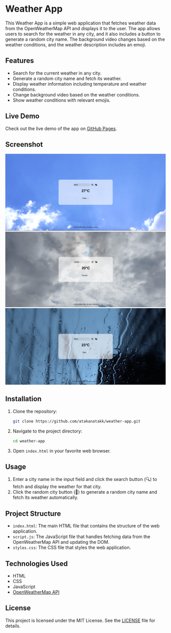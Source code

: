# Weather App

This Weather App is a simple web application that fetches weather data from the OpenWeatherMap API and displays it to the user. The app allows users to search for the weather in any city, and it also includes a button to generate a random city name. The background video changes based on the weather conditions, and the weather description includes an emoji.

## Features

- Search for the current weather in any city.
- Generate a random city name and fetch its weather.
- Display weather information including temperature and weather conditions.
- Change background video based on the weather conditions.
- Show weather conditions with relevant emojis.

## Live Demo

Check out the live demo of the app on [GitHub Pages](https://atakanatakk.github.io/weather-app/).

## Screenshot

![Weather App Screenshot](img/1.png)
![Weather App Screenshot](img/2.png)
![Weather App Screenshot](img/3.png)

## Installation

1. Clone the repository:
    ```bash
    git clone https://github.com/atakanatakk/weather-app.git
    ```

2. Navigate to the project directory:
    ```bash
    cd weather-app
    ```

3. Open `index.html` in your favorite web browser.

## Usage

1. Enter a city name in the input field and click the search button (🔍) to fetch and display the weather for that city.
2. Click the random city button (🎲) to generate a random city name and fetch its weather automatically.

## Project Structure

- `index.html`: The main HTML file that contains the structure of the web application.
- `script.js`: The JavaScript file that handles fetching data from the OpenWeatherMap API and updating the DOM.
- `styles.css`: The CSS file that styles the web application.

## Technologies Used

- HTML
- CSS
- JavaScript
- [OpenWeatherMap API](https://openweathermap.org/api)

## License

This project is licensed under the MIT License. See the [LICENSE](LICENSE) file for details.

